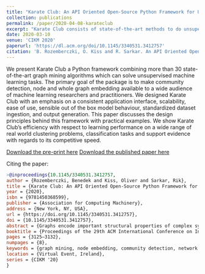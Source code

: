 ```yaml
---
title: "Karate Club: An API Oriented Open-Source Python Framework for Unsupervised Learning on Graphs"
collection: publications
permalink: /paper/2020-04-08-karateclub
excerpt: "Karate Club consists of state-of-the-art methods to do unsupervised learning on graph structured data. To put it simply it is a Swiss Army knife for small-scale graph mining research. First, it provides network embedding techniques at the node and graph level. Second, it includes a variety of overlapping and non-overlapping community detection methods. Implemented methods cover a wide range of network science (NetSci, Complenet), data mining (ICDM, CIKM, KDD), artificial intelligence (AAAI, IJCAI) and machine learning (NeurIPS, ICML, ICLR) conferences, workshops, and pieces from prominent journals."
date: 2020-03-10
venue: 'CIKM 2020'
paperurl: 'https://dl.acm.org/doi/10.1145/3340531.3412757'
citation: 'B. Rozemberczki, O. Kiss and R. Sarkar. An API Oriented Open-source Python Framework for Unsupervised Learning on Graphs, Proceedings of the 29th ACM International Conference on Information & Knowledge Management, pp 3125-3132. 2020.'
---
```


We present Karate Club a Python framework combining more than 30 state-of-the-art graph mining algorithms which can solve unsupervised machine learning tasks. The primary goal of the package is to make community detection, node and whole graph embedding available to a wide audience of machine learning researchers and practitioners. We designed Karate Club with an emphasis on a consistent application interface, scalability, ease of use, sensible out of the box model behaviour, standardized dataset ingestion, and output generation. This paper discusses the design principles behind this framework with practical examples. We show Karate Club’s efficiency with respect to learning performance on a wide range of real world clustering problems, classification tasks and support evidence with regards to its competitive speed.

[Download the pre-print here](https://arxiv.org/abs/2003.04819)
[Download the published paper here](https://dl.acm.org/doi/10.1145/3340531.3412757)

Citing the paper:
```bibtex
>@inproceedings{10.1145/3340531.3412757,
author = {Rozemberczki, Benedek and Kiss, Oliver and Sarkar, Rik},
title = {Karate Club: An API Oriented Open-Source Python Framework for Unsupervised Learning on Graphs},
year = {2020},
isbn = {9781450368599},
publisher = {Association for Computing Machinery},
address = {New York, NY, USA},
url = {https://doi.org/10.1145/3340531.3412757},
doi = {10.1145/3340531.3412757},
abstract = {Graphs encode important structural properties of complex systems. Machine learning on graphs has therefore emerged as an important technique in research and applications. We present Karate Club - a Python framework combining more than 30 state-of-the-art graph mining algorithms. These unsupervised techniques make it easy to identify and represent common graph features. The primary goal of the package is to make community detection, node and whole graph embedding available to a wide audience of machine learning researchers and practitioners. Karate Club is designed with an emphasis on a consistent application interface, scalability, ease of use, sensible out of the box model behaviour, standardized dataset ingestion, and output generation. This paper discusses the design principles behind the framework with practical examples. We show Karate Club's efficiency in learning performance on a wide range of real world clustering problems and classification tasks along with supporting evidence of its competitive speed.},
booktitle = {Proceedings of the 29th ACM International Conference on Information & Knowledge Management},
pages = {3125–3132},
numpages = {8},
keywords = {graph mining, node embedding, community detection, network embedding, graph embedding, graph classification, machine learning},
location = {Virtual Event, Ireland},
series = {CIKM '20}
}
```
